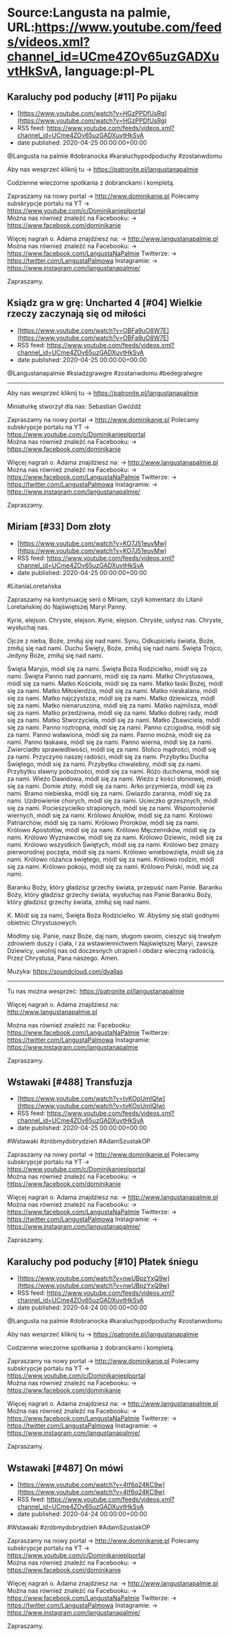 # Source:Langusta na palmie, URL:https://www.youtube.com/feeds/videos.xml?channel_id=UCme4ZOv65uzGADXuvtHkSvA, language:pl-PL

## Karaluchy pod poduchy [#11] Po pijaku
 - [https://www.youtube.com/watch?v=HGzPPDfUsRg](https://www.youtube.com/watch?v=HGzPPDfUsRg)
 - RSS feed: https://www.youtube.com/feeds/videos.xml?channel_id=UCme4ZOv65uzGADXuvtHkSvA
 - date published: 2020-04-25 00:00:00+00:00

@Langusta na palmie #dobranocka #karaluchypodpoduchy #zostanwdomu 

Aby nas wesprzeć kliknij tu → https://patronite.pl/langustanapalmie

Codzienne wieczorne spotkania z dobranckami i kompletą. 

Zapraszamy na nowy portal 
→ http://www.dominikanie.pl
Polecamy subskrypcje portalu na YT
→ https://www.youtube.com/c/Dominikanieplportal  
Można nas również znaleźć na Facebooku: 
→ https://www.facebook.com/dominikanie

Więcej nagrań o. Adama znajdziesz na: 
→ http://www.langustanapalmie.pl
Można nas również znaleźć na Facebooku: 
→ https://www.facebook.com/LangustaNaPalmie
Twitterze: 
→ https://twitter.com/LangustaPalmowa
Instagramie: 
→ https://www.instagram.com/langustanapalmie/

Zapraszamy.

## Ksiądz gra w grę: Uncharted 4 [#04] Wielkie rzeczy zaczynają się od miłości
 - [https://www.youtube.com/watch?v=OBFa9uO8W7E](https://www.youtube.com/watch?v=OBFa9uO8W7E)
 - RSS feed: https://www.youtube.com/feeds/videos.xml?channel_id=UCme4ZOv65uzGADXuvtHkSvA
 - date published: 2020-04-25 00:00:00+00:00

@Langustanapalmie  #ksiadzgrawgre #zostanwdomu #bedegralwgre
________________________________________

Aby nas wesprzeć kliknij tu → https://patronite.pl/langustanapalmie

Miniaturkę stworzył dla nas: Sebastian Gwóźdź

Zapraszamy na nowy portal 
→ http://www.dominikanie.pl
Polecamy subskrypcje portalu na YT
→ https://www.youtube.com/c/Dominikanieplportal  
Można nas również znaleźć na Facebooku: 
→ https://www.facebook.com/dominikanie

Więcej nagrań o. Adama znajdziesz na: 
→ http://www.langustanapalmie.pl
Można nas również znaleźć na Facebooku: 
→ https://www.facebook.com/LangustaNaPalmie
Twitterze: 
→ https://twitter.com/LangustaPalmowa
Instagramie: 
→ https://www.instagram.com/langustanapalmie/

Zapraszamy.

## Miriam [#33] Dom złoty
 - [https://www.youtube.com/watch?v=KO7J51euvMw](https://www.youtube.com/watch?v=KO7J51euvMw)
 - RSS feed: https://www.youtube.com/feeds/videos.xml?channel_id=UCme4ZOv65uzGADXuvtHkSvA
 - date published: 2020-04-25 00:00:00+00:00

#LitaniaLoretańska

Zapraszamy na  kontynuację serii o Miriam, czyli komentarz do Litanii Loretańskiej do Najświętszej Maryi Panny.

Kyrie, elejson. 
Chryste, elejson. 
Kyrie, elejson.
Chryste, usłysz nas. 
Chryste, wysłuchaj nas.
 
Ojcze z nieba, Boże, zmiłuj się nad nami.
Synu, Odkupicielu świata, Boże, zmiłuj się nad nami.
Duchu Święty, Boże, zmiłuj się nad nami.
Święta Trójco, Jedyny Boże, zmiłuj się nad nami.
 
Święta Maryjo, módl się za nami.
Święta Boża Rodzicielko, módl się za nami.
Święta Panno nad pannami, módl się za nami.
Matko Chrystusowa, módl się za nami.
Matko Kościoła, módl się za nami.
Matko łaski Bożej, módl się za nami.
Matko Miłosierdzia, módl się za nami.
Matko nieskalana, módl się za nami.
Matko najczystsza, módl się za nami.
Matko dziewicza, módl się za nami.
Matko nienaruszona, módl się za nami.
Matko najmilsza, módl się za nami.
Matko przedziwna, módl się za nami.
Matko dobrej rady, módl się za nami.
Matko Stworzyciela, módl się za nami.
Matko Zbawiciela, módl się za nami.
Panno roztropna, módl się za nami.
Panno czcigodna, módl się za nami.
Panno wsławiona, módl się za nami.
Panno można, módl się za nami.
Panno łaskawa, módl się za nami.
Panno wierna, módl się za nami.
Zwierciadło sprawiedliwości, módl się za nami.
Stolico mądrości, módl się za nami.
Przyczyno naszej radości, módl się za nami.
Przybytku Ducha Świętego, módl się za nami.
Przybytku chwalebny, módl się za nami.
Przybytku sławny pobożności, módl się za nami.
Różo duchowna, módl się za nami.
Wieżo Dawidowa, módl się za nami.
Wieżo z kości słoniowej, módl się za nami.
Domie złoty, módl się za nami.
Arko przymierza, módl się za nami.
Bramo niebieska, módl się za nami.
Gwiazdo zaranna, módl się za nami.
Uzdrowienie chorych, módl się za nami.
Ucieczko grzesznych, módl się za nami.
Pocieszycielko strapionych, módl się za nami.
Wspomożenie wiernych, módl się za nami.
Królowo Aniołów, módl się za nami.
Królowo Patriarchów, módl się za nami.
Królowo Proroków, módl się za nami.
Królowo Apostołów, módl się za nami.
Królowo Męczenników, módl się za nami.
Królowo Wyznawców, módl się za nami.
Królowo Dziewic, módl się za nami.
Królowo wszystkich Świętych, módl się za nami.
Królowo bez zmazy pierworodnej poczęta, módl się za nami.
Królowo wniebowzięta, módl się za nami.
Królowo różańca świętego, módl się za nami.
Królowo rodzin, módl się za nami.
Królowo pokoju, módl się za nami.
Królowo Polski, módl się za nami.
 
Baranku Boży, który gładzisz grzechy świata, przepuść nam Panie.
Baranku Boży, który gładzisz grzechy świata, wysłuchaj nas Panie
Baranku Boży, który gładzisz grzechy świata, zmiłuj się nad nami.

K. Módl się za nami, Święta Boża Rodzicielko.
W. Abyśmy się stali godnymi obietnic Chrystusowych.

Módlmy się. Panie, nasz Boże, daj nam, sługom swoim, cieszyć się trwałym zdrowiem duszy i ciała, i za wstawiennictwem Najświętszej Maryi, zawsze Dziewicy,  uwolnij nas od doczesnych utrapień i obdarz wieczną radością. Przez Chrystusa, Pana naszego. Amen.

Muzyka:  https://soundcloud.com/dyallas
_______________________________________
Tu nas można wesprzeć: https://patronite.pl/langustanapalmie 

Więcej nagrań o. Adama znajdziesz na:  
http://www.langustanapalmie.pl 

Można nas również znaleźć na:
Facebooku: https://www.facebook.com/LangustaNaPalmie 
Twitterze: https://twitter.com/LangustaPalmowa 
Instagramie: https://www.instagram.com/langustanapalmie 

Zapraszamy.

## Wstawaki [#488] Transfuzja
 - [https://www.youtube.com/watch?v=tvKOoUmIQIw](https://www.youtube.com/watch?v=tvKOoUmIQIw)
 - RSS feed: https://www.youtube.com/feeds/videos.xml?channel_id=UCme4ZOv65uzGADXuvtHkSvA
 - date published: 2020-04-25 00:00:00+00:00

#Wstawaki #zróbmydobrydzień #AdamSzustakOP

Zapraszamy na nowy portal 
→ http://www.dominikanie.pl
Polecamy subskrypcje portalu na YT
→ https://www.youtube.com/c/Dominikanieplportal  
Można nas również znaleźć na Facebooku: 
→ https://www.facebook.com/dominikanie

Więcej nagrań o. Adama znajdziesz na: 
→ http://www.langustanapalmie.pl
Można nas również znaleźć na Facebooku: 
→ https://www.facebook.com/LangustaNaPalmie
Twitterze: 
→ https://twitter.com/LangustaPalmowa
Instagramie: 
→ https://www.instagram.com/langustanapalmie/

Zapraszamy.

## Karaluchy pod poduchy [#10] Płatek śniegu
 - [https://www.youtube.com/watch?v=nwUBpzYxQ9w](https://www.youtube.com/watch?v=nwUBpzYxQ9w)
 - RSS feed: https://www.youtube.com/feeds/videos.xml?channel_id=UCme4ZOv65uzGADXuvtHkSvA
 - date published: 2020-04-24 00:00:00+00:00

@Langusta na palmie #dobranocka #karaluchypodpoduchy #zostanwdomu 

Aby nas wesprzeć kliknij tu → https://patronite.pl/langustanapalmie

Codzienne wieczorne spotkania z dobranckami i kompletą. 

Zapraszamy na nowy portal 
→ http://www.dominikanie.pl
Polecamy subskrypcje portalu na YT
→ https://www.youtube.com/c/Dominikanieplportal  
Można nas również znaleźć na Facebooku: 
→ https://www.facebook.com/dominikanie

Więcej nagrań o. Adama znajdziesz na: 
→ http://www.langustanapalmie.pl
Można nas również znaleźć na Facebooku: 
→ https://www.facebook.com/LangustaNaPalmie
Twitterze: 
→ https://twitter.com/LangustaPalmowa
Instagramie: 
→ https://www.instagram.com/langustanapalmie/

Zapraszamy.

## Wstawaki [#487] On mówi
 - [https://www.youtube.com/watch?v=4tf6q24KC9w](https://www.youtube.com/watch?v=4tf6q24KC9w)
 - RSS feed: https://www.youtube.com/feeds/videos.xml?channel_id=UCme4ZOv65uzGADXuvtHkSvA
 - date published: 2020-04-24 00:00:00+00:00

#Wstawaki #zróbmydobrydzień #AdamSzustakOP

Zapraszamy na nowy portal 
→ http://www.dominikanie.pl
Polecamy subskrypcje portalu na YT
→ https://www.youtube.com/c/Dominikanieplportal  
Można nas również znaleźć na Facebooku: 
→ https://www.facebook.com/dominikanie

Więcej nagrań o. Adama znajdziesz na: 
→ http://www.langustanapalmie.pl
Można nas również znaleźć na Facebooku: 
→ https://www.facebook.com/LangustaNaPalmie
Twitterze: 
→ https://twitter.com/LangustaPalmowa
Instagramie: 
→ https://www.instagram.com/langustanapalmie/

Zapraszamy.

